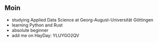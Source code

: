 ## Moin

- studying Applied Data Science at Georg-August-Universität Göttingen
- learning Python and Rust
- absolute beginner
- add me on HayDay: YLUYGO2QV
<!--
**carl-lorenz/Carl-Lorenz** is a ✨ _special_ ✨ repository because its `README.md` (this file) appears on your GitHub profile.

Here are some ideas to get you started:


-->
